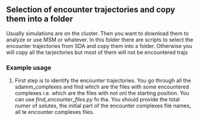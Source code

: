 ## Selection of encounter trajectories and copy them into a folder

Usually simulations are on the cluster. Then you want to download them to analyze or use MSM or whatever.
In this folder there are scripts to select the encounter trajectories from SDA and copy them into a folder.
Otherwise you will copy all the tarjectories but most of them will not be encountered trajs

### Example usage

  1. First step is to identify the encounter trajectories. You go through all the sdamm_complexes and find which are the files with some encountered complexes i.e. which are the files with not onl the starting position. You can use *find_encounter_files.py* fo tha. You should provide the total numer of solutes, the initial part of the encounter complexes file names, all te encounter complexes files.

